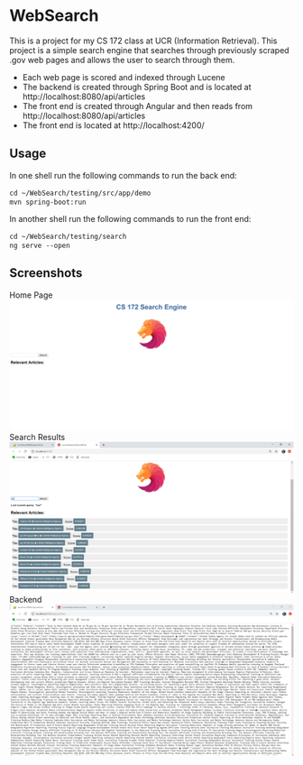 # WebSearch

This is a project for my CS 172 class at UCR (Information Retrieval). This project is a simple search engine that searches through previously scraped .gov web pages and allows the user to search through them. 
- Each web page is scored and indexed through Lucene
- The backend is created through Spring Boot and is located at http://localhost:8080/api/articles
- The front end is created through Angular and then reads from http://localhost:8080/api/articles
- The front end is located at http://localhost:4200/

## Usage
In one shell run the following commands to run the back end:

```
cd ~/WebSearch/testing/src/app/demo
mvn spring-boot:run
```
In another shell run the following commands to run the front end:
```
cd ~/WebSearch/testing/search
ng serve --open
```

## Screenshots
Home Page
![alt text](https://github.com/sondr0p/WebSearch/blob/master/home.PNG)
Search Results
![alt text](https://github.com/sondr0p/WebSearch/blob/master/cia.PNG)
Backend
![alt text](https://github.com/sondr0p/WebSearch/blob/master/backend.PNG)
